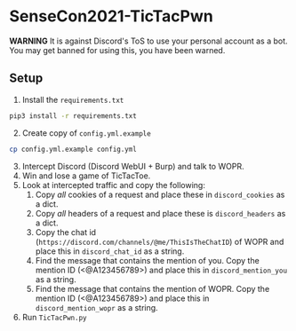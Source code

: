 # SenseCon2021-TicTacPwn

**WARNING** It is against Discord's ToS to use your personal account as a bot. You may get banned for using this, you have been warned.

## Setup

1. Install the `requirements.txt`

```bash
pip3 install -r requirements.txt
```

2. Create copy of `config.yml.example`

```bash
cp config.yml.example config.yml
```

3. Intercept Discord (Discord WebUI + Burp) and talk to WOPR.
4. Win and lose a game of TicTacToe.
5. Look at intercepted traffic and copy the following:
   1. Copy _all_ cookies of a request and place these in `discord_cookies` as a dict.
   2. Copy _all_ headers of a request and place these is `discord_headers` as a dict.
   3. Copy the chat id (`https://discord.com/channels/@me/ThisIsTheChatID`) of WOPR and place this in `discord_chat_id` as a string.
   4. Find the message that contains the mention of you. Copy the mention ID (<@A123456789>) and place this in `discord_mention_you` as a string.
   5. Find the message that contains the mention of WOPR. Copy the mention ID (<@A123456789>) and place this in `discord_mention_wopr` as a string.
6. Run `TicTacPwn.py`
